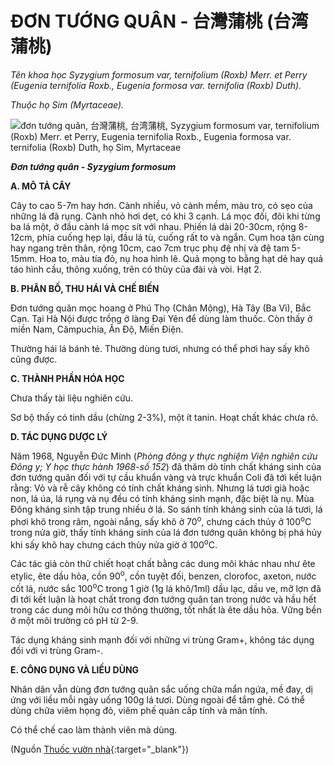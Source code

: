 # ĐƠN TƯỚNG QUÂN - 台灣蒲桃 (台湾蒲桃)

*Tên khoa học Syzygium formosum var, ternifolium (Roxb) Merr. et Perry (Eugenia ternifolia Roxb., Eugenia formosa var. ternifolia (Roxb) Duth).*

*Thuộc họ Sim (Myrtaceae).*

![đơn tướng quân, 台灣蒲桃, 台湾蒲桃, Syzygium formosum var, ternifolium \(Roxb\) Merr. et Perry, Eugenia ternifolia Roxb., Eugenia formosa var. ternifolia \(Roxb\) Duth, họ Sim, Myrtaceae](/imgs/caythuoc/dtl/don-tuong-quan.jpg)

***Đơn tướng quân - Syzygium formosum***

**A. MÔ TẢ CÂY**

Cây to cao 5-7m hay hơn. Cành nhiều, vỏ cành mềm, màu tro, có sẹo của những lá đã rụng. Cành nhỏ hơi dẹt, có khi 3 cạnh. Lá mọc đối, đôi khi từng ba lá một, ở đầu cành lá mọc sít với nhau. Phiến lá dài 20-30cm, rộng 8-12cm, phía cuống hẹp lại, đầu lá tù, cuống rất to và ngắn. Cụm hoa tận cùng hay ngang trên thân, rộng 10cm, cao 7cm trục phụ đệ nhị và đệ tam 5-15mm. Hoa to, màu tía đỏ, nụ hoa hình lê. Quả mọng to bằng hạt dẻ hay quả táo hình cầu, thõng xuống, trên có thùy của đài và vòi. Hạt 2.

**B. PHÂN BỐ, THU HÁI VÀ CHẾ BIẾN**

Đơn tướng quân mọc hoang ở Phú Thọ (Chân Mộng), Hà Tây (Ba Vì), Bắc Cạn. Tại Hà Nội được trồng ở làng Đại Yên để dùng làm thuốc. Còn thấy ở miền Nam, Cămpuchia, Ấn Độ, Miến Điện.

Thường hái lá bánh tẻ. Thường dùng tươi, nhưng có thể phơi hay sấy khô cũng được.

**C. THÀNH PHẦN HÓA HỌC**

Chưa thấy tài liệu nghiên cứu.

Sơ bộ thấy có tinh dầu (chừng 2-3%), một ít tanin. Hoạt chất khác chưa rõ.

**D. TÁC DỤNG DƯỢC LÝ**

Năm 1968, Nguyễn Đức Minh (*Phòng đông y thực nghiệm Viện nghiên cứu Đông y; Y học thực hành 1968-số 152*) đã thăm dò tính chất kháng sinh của đơn tướng quân đối với tự cầu khuẩn vàng và trực khuẩn Coli đã tới kết luận rằng: Vỏ và rễ cây không có tính chất kháng sinh. Nhưng lá tươi già hoặc non, lá úa, lá rụng và nụ đều có tính kháng sinh mạnh, đặc biệt là nụ. Mùa Đông kháng sinh tập trung nhiều ở lá. So sánh tính kháng sinh của lá tươi, lá phơi khô trong râm, ngoài nắng, sấy khô ở 70<sup>o</sup>, chưng cách thủy ở 100<sup>o</sup>C trong nửa giờ, thấy tính kháng sinh của lá đơn tướng quân không bị phá hủy khi sấy khô hay chưng cách thủy nửa giờ ở 100<sup>o</sup>C.

Các tác giả còn thử chiết hoạt chất bằng các dung môi khác nhau như ête etylic, ête dầu hỏa, cồn 90<sup>o</sup>, cồn tuyệt đối, benzen, clorofoc, axeton, nước cốt lá, nước sắc 100<sup>o</sup>C trong 1 giờ (1g lá khô/1ml) dầu lạc, dầu ve, mỡ lợn đã đi tới kết luận là hoạt chất trong đơn tướng quân tan trong nước và hầu hết trong các dung môi hữu cơ thông thường, tốt nhất là ête dầu hỏa. Vững bền ở một môi trường có pH từ 2-9.

Tác dụng kháng sinh mạnh đối với những vi trùng Gram+, không tác dụng đối với vi trùng Gram-.

**E. CÔNG DỤNG VÀ LIỀU DÙNG**

Nhân dân vẫn dùng đơn tướng quân sắc uống chữa mẩn ngứa, mề đay, dị ứng với liều mỗi ngày uống 100g lá tươi. Dùng ngoài để tắm ghẻ. Có thể dùng chữa viêm họng đỏ, viêm phế quản cấp tính và mãn tính.

Có thể chế cao làm thành viên mà dùng.


(Nguồn [Thuốc vườn nhà](http://thuocvuonnha.com){:target="_blank"})